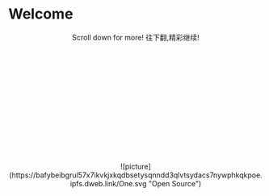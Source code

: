 # Welcome
<center>Scroll down for more! 往下翻,精彩继续!
<br />
<br />
<br />
<br />
<br />
<br />
<br />
<br />
<br />
<br />
<br />
<br />
<br />
<br />
<br />
![picture](https://bafybeibgrul57x7ikvkjxkqdbsetysqnndd3qlvtsydacs7nywphkqkpoe.ipfs.dweb.link/One.svg "Open Source")
  </center>

